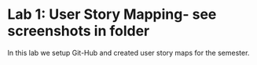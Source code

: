 # Lab 1: User Story Mapping- see screenshots in folder  

In this lab we setup Git-Hub and created user story maps for the semester.